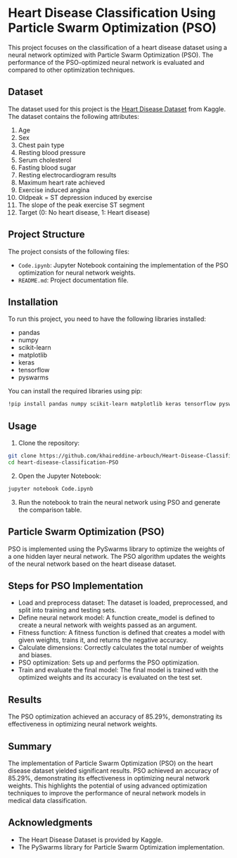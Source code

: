 # Heart Disease Classification Using Particle Swarm Optimization (PSO)

This project focuses on the classification of a heart disease dataset using a neural network optimized with Particle Swarm Optimization (PSO). The performance of the PSO-optimized neural network is evaluated and compared to other optimization techniques.

## Dataset

The dataset used for this project is the [Heart Disease Dataset](https://www.kaggle.com/datasets/mexwell/heart-disease-dataset) from Kaggle. The dataset contains the following attributes:

1. Age
2. Sex
3. Chest pain type
4. Resting blood pressure
5. Serum cholesterol
6. Fasting blood sugar
7. Resting electrocardiogram results
8. Maximum heart rate achieved
9. Exercise induced angina
10. Oldpeak = ST depression induced by exercise
11. The slope of the peak exercise ST segment
12. Target (0: No heart disease, 1: Heart disease)

## Project Structure

The project consists of the following files:

- `Code.ipynb`: Jupyter Notebook containing the implementation of the PSO optimization for neural network weights.
- `README.md`: Project documentation file.

## Installation

To run this project, you need to have the following libraries installed:

- pandas
- numpy
- scikit-learn
- matplotlib
- keras
- tensorflow
- pyswarms

You can install the required libraries using pip:

```bash
!pip install pandas numpy scikit-learn matplotlib keras tensorflow pyswarms --quiet
```

## Usage
1. Clone the repository:
```bash
git clone https://github.com/khaireddine-arbouch/Heart-Disease-Classification-Using-Particle-Swarm-Optimization-PSO-.git
cd heart-disease-classification-PSO
```
2. Open the Jupyter Notebook:
```bash
jupyter notebook Code.ipynb
```
3. Run the notebook to train the neural network using PSO and generate the comparison table.

## Particle Swarm Optimization (PSO)
PSO is implemented using the PySwarms library to optimize the weights of a one hidden layer neural network. The PSO algorithm updates the weights of the neural network based on the heart disease dataset.

## Steps for PSO Implementation
- Load and preprocess dataset: The dataset is loaded, preprocessed, and split into training and testing sets.
- Define neural network model: A function create_model is defined to create a neural network with weights passed as an argument.
- Fitness function: A fitness function is defined that creates a model with given weights, trains it, and returns the negative accuracy.
- Calculate dimensions: Correctly calculates the total number of weights and biases.
- PSO optimization: Sets up and performs the PSO optimization.
- Train and evaluate the final model: The final model is trained with the optimized weights and its accuracy is evaluated on the test set.

## Results
The PSO optimization achieved an accuracy of 85.29%, demonstrating its effectiveness in optimizing neural network weights.

## Summary
The implementation of Particle Swarm Optimization (PSO) on the heart disease dataset yielded significant results. PSO achieved an accuracy of 85.29%, demonstrating its effectiveness in optimizing neural network weights. This highlights the potential of using advanced optimization techniques to improve the performance of neural network models in medical data classification.

## Acknowledgments
- The Heart Disease Dataset is provided by Kaggle.
- The PySwarms library for Particle Swarm Optimization implementation.

